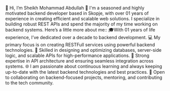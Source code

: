 👋 Hi, I’m Sheikh Mohammad Abdullah
  👀 I'm a seasoned and highly motivated backend developer based in Skopje, with over 01 years of experience in
  creating efficient and scalable web solutions. I specialize in building robust REST APIs and spend the majority of my time working on backend systems. Here’s a little more about me::
🎓With 01 years of life experience, I’ve dedicated over a decade to backend development.
💻 My primary focus is on creating RESTFull services using powerful backend technologies.
🌟 Skilled in designing and optimizing databases, server-side logic, and scalable APIs for high-performance applications.
🔄 Strong expertise in API architecture and ensuring seamless integration across systems.
🌐 I am passionate about continuous learning and always keeping up-to-date with the latest backend technologies and best practices.
🤝 Open to collaborating on backend-focused projects, mentoring, and contributing to the tech community.
